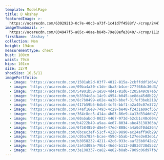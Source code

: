 ```yaml
---
template: ModelPage
title: D Akshay
featuredImage: >-
  https://ucarecdn.com/63929213-0c7e-40c3-a73f-1c41d7f4588f/-/crop/2447x1108/0,107/-/preview/
imageThumbnail: >-
  https://ucarecdn.com/034947f5-a05c-40ae-b84b-79e88efe3840/-/crop/1119x1587/195,338/-/preview/
firstName: 'Akshay '
collection: Men
height: 194cm
measurementType: chest
bust: 100cm
waist: 79cm
hips: 101cm
size: 32/M
shoeSize: 10.5/11
imagePortfolio:
  - image: 'https://ucarecdn.com/1501ab2d-03f7-4012-815a-2cbffddf1d64/'
  - image: 'https://ucarecdn.com/09ba4a30-c1de-4ba8-b4ce-277f68dc36d3/'
  - image: 'https://ucarecdn.com/54901b58-1e50-4d41-81d6-c205a49c87eb/'
  - image: 'https://ucarecdn.com/b3394c8a-14c9-4954-b045-ae8da45d8b22/'
  - image: 'https://ucarecdn.com/8c7b0499-e02e-4a30-bbef-31fef3beb218/'
  - image: 'https://ucarecdn.com/417b59b5-6db4-4cf5-bbf1-a2a40c07e372/'
  - image: 'https://ucarecdn.com/74af16e8-7493-4c29-be48-f2431a09cf55/'
  - image: 'https://ucarecdn.com/364c8cc5-414a-4b03-86e9-4a13d334ddb7/'
  - image: 'https://ucarecdn.com/60ababdd-8022-4467-973d-62cb1c48c604/'
  - image: 'https://ucarecdn.com/b4222b49-a9aa-4e67-8034-abe43138303b/'
  - image: 'https://ucarecdn.com/0f584850-d8e4-47ed-808c-a4a0df0dd264/'
  - image: 'https://ucarecdn.com/6bcec3ef-51cf-4220-9890-ac24aff96b29/'
  - image: 'https://ucarecdn.com/c05a7824-bcae-459d-b5ab-127ee3e83eb1/'
  - image: 'https://ucarecdn.com/b3058232-4211-42c6-933c-aaf25b8f42e2/'
  - image: 'https://ucarecdn.com/3a43d08a-79b1-46dd-b113-0d83d738d552/'
  - image: 'https://ucarecdn.com/3e108337-ca82-4e82-b8ab-7809c06d97fb/'
---
```


